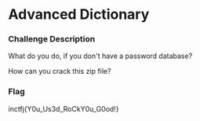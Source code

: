 # Advanced Dictionary

### Challenge Description

What do you do, if you don't have a password database?

How can you crack this zip file?

### Flag

inctfj{Y0u_Us3d_RoCkY0u_G0od!}
